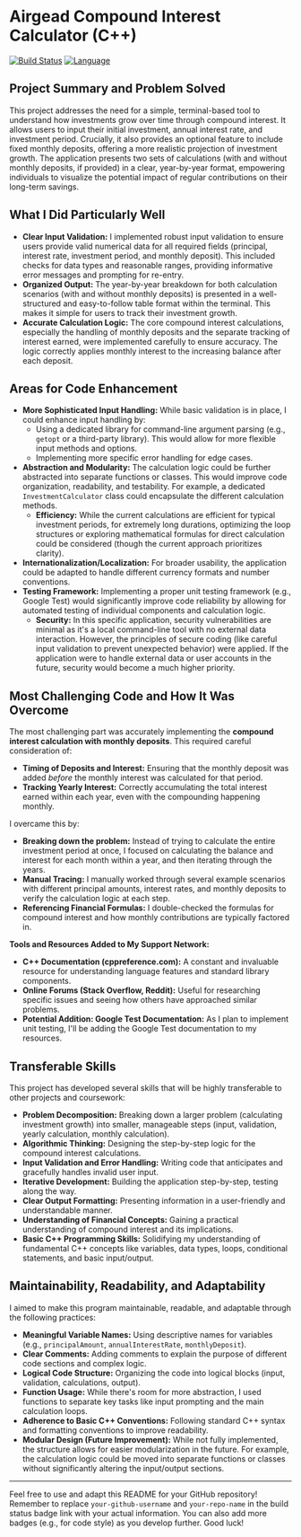 # Airgead Compound Interest Calculator (C++)

[![Build Status](https://img.shields.io/badge/Build-Passing-brightgreen)](https://github.com/mcdonald944/airgeadcompoundinterestcalculator/actions)
[![Language](https://img.shields.io/badge/Language-C++-blue.svg)](https://isocpp.org/)

## Project Summary and Problem Solved

This project addresses the need for a simple, terminal-based tool to understand how investments grow over time through compound interest. It allows users to input their initial investment, annual interest rate, and investment period. Crucially, it also provides an optional feature to include fixed monthly deposits, offering a more realistic projection of investment growth. The application presents two sets of calculations (with and without monthly deposits, if provided) in a clear, year-by-year format, empowering individuals to visualize the potential impact of regular contributions on their long-term savings.

## What I Did Particularly Well

* **Clear Input Validation:** I implemented robust input validation to ensure users provide valid numerical data for all required fields (principal, interest rate, investment period, and monthly deposit). This included checks for data types and reasonable ranges, providing informative error messages and prompting for re-entry.
* **Organized Output:** The year-by-year breakdown for both calculation scenarios (with and without monthly deposits) is presented in a well-structured and easy-to-follow table format within the terminal. This makes it simple for users to track their investment growth.
* **Accurate Calculation Logic:** The core compound interest calculations, especially the handling of monthly deposits and the separate tracking of interest earned, were implemented carefully to ensure accuracy. The logic correctly applies monthly interest to the increasing balance after each deposit.

## Areas for Code Enhancement

* **More Sophisticated Input Handling:** While basic validation is in place, I could enhance input handling by:
    * Using a dedicated library for command-line argument parsing (e.g., `getopt` or a third-party library). This would allow for more flexible input methods and options.
    * Implementing more specific error handling for edge cases.
* **Abstraction and Modularity:** The calculation logic could be further abstracted into separate functions or classes. This would improve code organization, readability, and testability. For example, a dedicated `InvestmentCalculator` class could encapsulate the different calculation methods.
    * **Efficiency:** While the current calculations are efficient for typical investment periods, for extremely long durations, optimizing the loop structures or exploring mathematical formulas for direct calculation could be considered (though the current approach prioritizes clarity).
* **Internationalization/Localization:** For broader usability, the application could be adapted to handle different currency formats and number conventions.
* **Testing Framework:** Implementing a proper unit testing framework (e.g., Google Test) would significantly improve code reliability by allowing for automated testing of individual components and calculation logic.
    * **Security:** In this specific application, security vulnerabilities are minimal as it's a local command-line tool with no external data interaction. However, the principles of secure coding (like careful input validation to prevent unexpected behavior) were applied. If the application were to handle external data or user accounts in the future, security would become a much higher priority.

## Most Challenging Code and How It Was Overcome

The most challenging part was accurately implementing the **compound interest calculation with monthly deposits**. This required careful consideration of:

* **Timing of Deposits and Interest:** Ensuring that the monthly deposit was added *before* the monthly interest was calculated for that period.
* **Tracking Yearly Interest:** Correctly accumulating the total interest earned within each year, even with the compounding happening monthly.

I overcame this by:

* **Breaking down the problem:** Instead of trying to calculate the entire investment period at once, I focused on calculating the balance and interest for each month within a year, and then iterating through the years.
* **Manual Tracing:** I manually worked through several example scenarios with different principal amounts, interest rates, and monthly deposits to verify the calculation logic at each step.
* **Referencing Financial Formulas:** I double-checked the formulas for compound interest and how monthly contributions are typically factored in.

**Tools and Resources Added to My Support Network:**

* **C++ Documentation (cppreference.com):** A constant and invaluable resource for understanding language features and standard library components.
* **Online Forums (Stack Overflow, Reddit):** Useful for researching specific issues and seeing how others have approached similar problems.
* **Potential Addition: Google Test Documentation:** As I plan to implement unit testing, I'll be adding the Google Test documentation to my resources.

## Transferable Skills

This project has developed several skills that will be highly transferable to other projects and coursework:

* **Problem Decomposition:** Breaking down a larger problem (calculating investment growth) into smaller, manageable steps (input, validation, yearly calculation, monthly calculation).
* **Algorithmic Thinking:** Designing the step-by-step logic for the compound interest calculations.
* **Input Validation and Error Handling:** Writing code that anticipates and gracefully handles invalid user input.
* **Iterative Development:** Building the application step-by-step, testing along the way.
* **Clear Output Formatting:** Presenting information in a user-friendly and understandable manner.
* **Understanding of Financial Concepts:** Gaining a practical understanding of compound interest and its implications.
* **Basic C++ Programming Skills:** Solidifying my understanding of fundamental C++ concepts like variables, data types, loops, conditional statements, and basic input/output.

## Maintainability, Readability, and Adaptability

I aimed to make this program maintainable, readable, and adaptable through the following practices:

* **Meaningful Variable Names:** Using descriptive names for variables (e.g., `principalAmount`, `annualInterestRate`, `monthlyDeposit`).
* **Clear Comments:** Adding comments to explain the purpose of different code sections and complex logic.
* **Logical Code Structure:** Organizing the code into logical blocks (input, validation, calculations, output).
* **Function Usage:** While there's room for more abstraction, I used functions to separate key tasks like input prompting and the main calculation loops.
* **Adherence to Basic C++ Conventions:** Following standard C++ syntax and formatting conventions to improve readability.
* **Modular Design (Future Improvement):** While not fully implemented, the structure allows for easier modularization in the future. For example, the calculation logic could be moved into separate functions or classes without significantly altering the input/output sections.

---

Feel free to use and adapt this README for your GitHub repository! Remember to replace `your-github-username` and `your-repo-name` in the build status badge link with your actual information. You can also add more badges (e.g., for code style) as you develop further. Good luck! 

